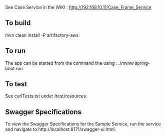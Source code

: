 See Case Service in the WIKI : http://192.168.10.11/Case_Frame_Service


## To build
mvn clean install -P artifactory-aws


## To run
The app can be started from the command line using : ./mvnw spring-boot:run


## To test
See curlTests.txt under /test/resources

## Swagger Specifications
To view the Swagger Specifications for the Sample Service, run the service and navigate to http://localhost:8171/swagger-ui.html.
